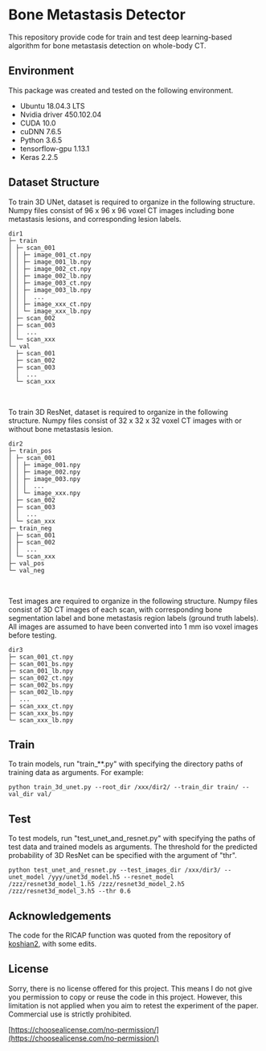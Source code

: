 ﻿# Bone Metastasis Detector
This repository provide code for train and test deep learning-based algorithm for bone metastasis detection on whole-body CT.

## Environment
This package was created and tested on the following environment.
* Ubuntu 18.04.3 LTS
* Nvidia driver 450.102.04
* CUDA  10.0
* cuDNN 7.6.5
* Python 3.6.5
* tensorflow-gpu 1.13.1
* Keras 2.2.5

## Dataset Structure

To train 3D UNet, dataset is required to organize in the following structure.  Numpy files consist of 96 x 96 x 96 voxel CT images including bone metastasis lesions, and corresponding lesion labels. 
```
dir1
├─ train
│ ├─ scan_001
│ │ ├─ image_001_ct.npy
│ │ ├─ image_001_lb.npy
│ │ ├─ image_002_ct.npy
│ │ ├─ image_002_lb.npy
│ │ ├─ image_003_ct.npy
│ │ ├─ image_003_lb.npy
│ │ │  ...
│ │ ├─ image_xxx_ct.npy
│ │ └─ image_xxx_lb.npy
│ ├─ scan_002
│ ├─ scan_003
│ │  ...
│ └─ scan_xxx
└─ val
  ├─ scan_001
  ├─ scan_002
  ├─ scan_003
  │  ...
  └─ scan_xxx
```
<br>

To train 3D ResNet, dataset is required to organize in the following structure.  Numpy files consist of 32 x 32 x 32 voxel CT images with or without bone metastasis lesion. 
```
dir2
├─ train_pos
│ ├─ scan_001
│ │ ├─ image_001.npy
│ │ ├─ image_002.npy
│ │ ├─ image_003.npy
│ │ │  ...
│ │ └─ image_xxx.npy
│ ├─ scan_002
│ ├─ scan_003
│ │  ...
│ └─ scan_xxx
├─ train_neg
│ ├─ scan_001
│ ├─ scan_002
│ │  ...
│ └─ scan_xxx
├─ val_pos
└─ val_neg
```
<br>

Test images are required to organize in the following structure. Numpy files consist of 3D CT images of each scan, with corresponding bone segmentation label and bone metastasis region labels (ground truth labels). All images are assumed to have been converted into 1 mm iso voxel images before testing.
```
dir3
├─ scan_001_ct.npy
├─ scan_001_bs.npy
├─ scan_001_lb.npy
├─ scan_002_ct.npy
├─ scan_002_bs.npy
├─ scan_002_lb.npy
│  ...
├─ scan_xxx_ct.npy
├─ scan_xxx_bs.npy
└─ scan_xxx_lb.npy
```

## Train
To train models, run "train_**.py" with specifying the directory paths of training data as arguments. For example: 
```
python train_3d_unet.py --root_dir /xxx/dir2/ --train_dir train/ --val_dir val/
```

## Test
To test models, run "test_unet_and_resnet.py" with specifying the paths of test data and trained models as arguments. The threshold for the predicted probability of 3D ResNet can be specified with the argument of "thr".
```
python test_unet_and_resnet.py --test_images_dir /xxx/dir3/ --unet_model /yyy/unet3d_model.h5 --resnet_model /zzz/resnet3d_model_1.h5 /zzz/resnet3d_model_2.h5 /zzz/resnet3d_model_3.h5 --thr 0.6
```

## Acknowledgements
The code for the RICAP function was quoted from the repository of [koshian2](https://github.com/koshian2/keras-ricap), with some edits.

## License
Sorry, there is no license offered for this project. This means I do not give you permission to copy or reuse the code in this project. However, this limitation is not applied when you aim to retest the experiment of the paper. Commercial use is strictly prohibited.

[https://choosealicense.com/no-permission/](https://choosealicense.com/no-permission/)
